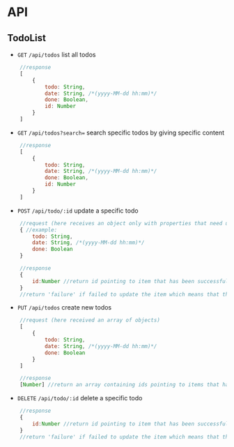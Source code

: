 # API

## TodoList

* `GET` `/api/todos` list all todos

```javascript
	//response
	[
		{
			todo: String,
			date: String, /*(yyyy-MM-dd hh:mm)*/
			done: Boolean,
			id: Number
		}
	]
```

* `GET` `/api/todos?search=` search specific todos by giving specific content

```javascript
	//response
	[
		{
			todo: String,
			date: String, /*(yyyy-MM-dd hh:mm)*/
			done: Boolean,
			id: Number
		}
	]
```

* `POST` `/api/todo/:id` update a specific todo

```javascript
	//request (here receives an object only with properties that need updating)
	{ //example:
		todo: String,
		date: String, /*(yyyy-MM-dd hh:mm)*/
		done: Boolean
	}

	//response
	{
		id:Number //return id pointing to item that has been successfully updated
	}
	//return 'failure' if failed to update the item which means that the given id does not exist
```

* `PUT` `/api/todos` create new todos

```javascript
	//request (here received an array of objects)
	[
		{
			todo: String,
			date: String, /*(yyyy-MM-dd hh:mm)*/
			done: Boolean
		}
	]

	//response
	[Number] //return an array containing ids pointing to items that have been successfully created
```

* `DELETE` `/api/todo/:id` delete a specific todo

```javascript
	//response
	{
		id:Number //return id pointing to item that has been successfully deleted
	}
	//return 'failure' if failed to update the item which means that the given id does not exist
```
